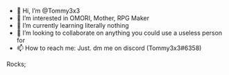 - 👋 Hi, I’m @Tommy3x3
- 👀 I’m interested in OMORI, Mother, RPG Maker
- 🌱 I’m currently learning literally nothing
- 💞️ I’m looking to collaborate on anything you could use a useless person for
- 📫 How to reach me: Just. dm me on discord (Tommy3x3#6358)









Rocks;
